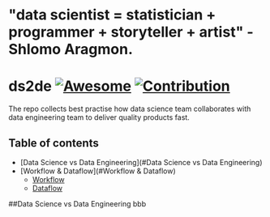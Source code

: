 # "data scientist = statistician + programmer + storyteller + artist" - Shlomo Aragmon.

# ds2de [![Awesome](https://cdn.rawgit.com/sindresorhus/awesome/d7305f38d29fed78fa85652e3a63e154dd8e8829/media/badge.svg)](https://github.com/sindresorhus/awesome) [![Contribution](https://img.shields.io/badge/contributions-welcome-brightgreen.svg?style=flat)](https://github.com/liukelinlin/ds2de)
The repo collects best practise how data science team collaborates with data engineering team to deliver quality products fast.

## Table of contents

* [Data Science vs Data Engineering](#Data Science vs Data Engineering)
* [Workflow & Dataflow](#Workflow & Dataflow)
  * [Workflow](Workflow)
  * [Dataflow](Dataflow)

##Data Science vs Data Engineering
bbb
